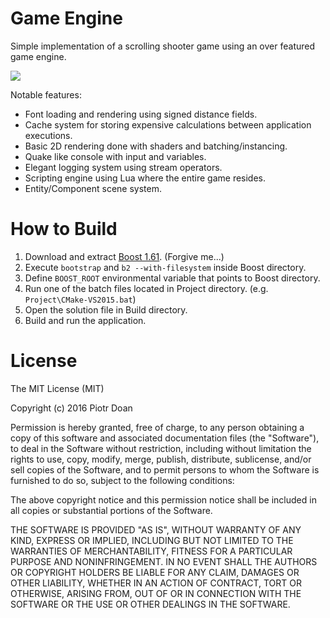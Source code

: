 Game Engine
====
Simple implementation of a scrolling shooter game using an over featured game engine.

![](Docs/Demo.gif)

Notable features:
- Font loading and rendering using signed distance fields.
- Cache system for storing expensive calculations between application executions.
- Basic 2D rendering done with shaders and batching/instancing.
- Quake like console with input and variables.
- Elegant logging system using stream operators.
- Scripting engine using Lua where the entire game resides.
- Entity/Component scene system.

How to Build
====
1. Download and extract [Boost 1.61](https://sourceforge.net/projects/boost). (Forgive me...)
2. Execute ```bootstrap``` and ```b2 --with-filesystem``` inside Boost directory.
3. Define ```BOOST_ROOT``` environmental variable that points to Boost directory.
4. Run one of the batch files located in Project directory. (e.g. ```Project\CMake-VS2015.bat```)
5. Open the solution file in Build directory.
6. Build and run the application.

License
====

The MIT License (MIT)

Copyright (c) 2016 Piotr Doan

Permission is hereby granted, free of charge, to any person obtaining a copy of this software and associated documentation files (the "Software"), to deal in the Software without restriction, including without limitation the rights to use, copy, modify, merge, publish, distribute, sublicense, and/or sell copies of the Software, and to permit persons to whom the Software is furnished to do so, subject to the following conditions:

The above copyright notice and this permission notice shall be included in all copies or substantial portions of the Software.

THE SOFTWARE IS PROVIDED "AS IS", WITHOUT WARRANTY OF ANY KIND, EXPRESS OR IMPLIED, INCLUDING BUT NOT LIMITED TO THE WARRANTIES OF MERCHANTABILITY, FITNESS FOR A PARTICULAR PURPOSE AND NONINFRINGEMENT. IN NO EVENT SHALL THE AUTHORS OR COPYRIGHT HOLDERS BE LIABLE FOR ANY CLAIM, DAMAGES OR OTHER LIABILITY, WHETHER IN AN ACTION OF CONTRACT, TORT OR OTHERWISE, ARISING FROM, OUT OF OR IN CONNECTION WITH THE SOFTWARE OR THE USE OR OTHER DEALINGS IN THE SOFTWARE.
